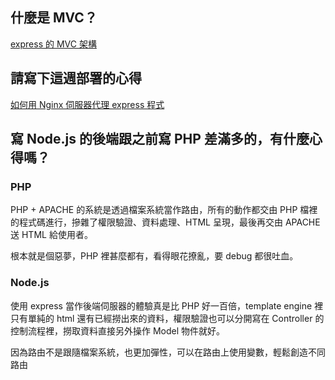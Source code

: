## 什麼是 MVC？

[express 的 MVC 架構](https://lidemy5thwbc.coderbridge.io/2021/09/10/MVC/)

## 請寫下這週部署的心得

[如何用 Nginx 伺服器代理 express 程式](https://lidemy5thwbc.coderbridge.io/2021/09/09/ngix/)

## 寫 Node.js 的後端跟之前寫 PHP 差滿多的，有什麼心得嗎？

### PHP

PHP + APACHE 的系統是透過檔案系統當作路由，所有的動作都交由 PHP 檔裡的程式碼進行，摻雜了權限驗證、資料處理、HTML 呈現，最後再交由 APACHE 送 HTML 給使用者。

根本就是個惡夢，PHP 裡甚麼都有，看得眼花撩亂，要 debug 都很吐血。

### Node.js

使用 express 當作後端伺服器的體驗真是比 PHP 好一百倍，template engine 裡只有單純的 html 還有已經撈出來的資料，權限驗證也可以分開寫在 Controller 的控制流程裡，撈取資料直接另外操作 Model 物件就好。

因為路由不是跟隨檔案系統，也更加彈性，可以在路由上使用變數，輕鬆創造不同路由
